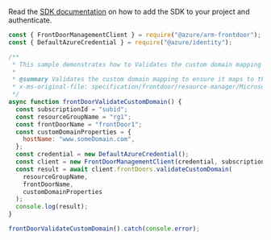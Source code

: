 Read the [SDK documentation](https://github.com/Azure/azure-sdk-for-js/blob/%40azure%2Farm-frontdoor_5.0.1/sdk/frontdoor/arm-frontdoor/README.md) on how to add the SDK to your project and authenticate.

```javascript
const { FrontDoorManagementClient } = require("@azure/arm-frontdoor");
const { DefaultAzureCredential } = require("@azure/identity");

/**
 * This sample demonstrates how to Validates the custom domain mapping to ensure it maps to the correct Front Door endpoint in DNS.
 *
 * @summary Validates the custom domain mapping to ensure it maps to the correct Front Door endpoint in DNS.
 * x-ms-original-file: specification/frontdoor/resource-manager/Microsoft.Network/stable/2020-05-01/examples/FrontdoorValidateCustomDomain.json
 */
async function frontDoorValidateCustomDomain() {
  const subscriptionId = "subid";
  const resourceGroupName = "rg1";
  const frontDoorName = "frontDoor1";
  const customDomainProperties = {
    hostName: "www.someDomain.com",
  };
  const credential = new DefaultAzureCredential();
  const client = new FrontDoorManagementClient(credential, subscriptionId);
  const result = await client.frontDoors.validateCustomDomain(
    resourceGroupName,
    frontDoorName,
    customDomainProperties
  );
  console.log(result);
}

frontDoorValidateCustomDomain().catch(console.error);
```
